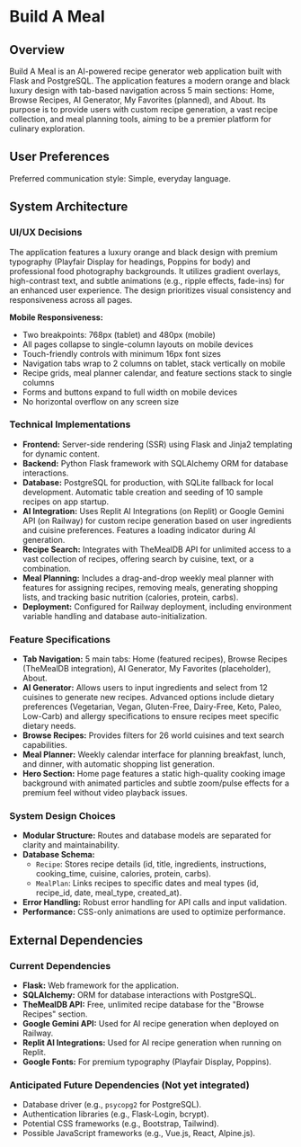 # Build A Meal

## Overview
Build A Meal is an AI-powered recipe generator web application built with Flask and PostgreSQL. The application features a modern orange and black luxury design with tab-based navigation across 5 main sections: Home, Browse Recipes, AI Generator, My Favorites (planned), and About. Its purpose is to provide users with custom recipe generation, a vast recipe collection, and meal planning tools, aiming to be a premier platform for culinary exploration.

## User Preferences
Preferred communication style: Simple, everyday language.

## System Architecture

### UI/UX Decisions
The application features a luxury orange and black design with premium typography (Playfair Display for headings, Poppins for body) and professional food photography backgrounds. It utilizes gradient overlays, high-contrast text, and subtle animations (e.g., ripple effects, fade-ins) for an enhanced user experience. The design prioritizes visual consistency and responsiveness across all pages.

**Mobile Responsiveness:**
- Two breakpoints: 768px (tablet) and 480px (mobile)
- All pages collapse to single-column layouts on mobile devices
- Touch-friendly controls with minimum 16px font sizes
- Navigation tabs wrap to 2 columns on tablet, stack vertically on mobile
- Recipe grids, meal planner calendar, and feature sections stack to single columns
- Forms and buttons expand to full width on mobile devices
- No horizontal overflow on any screen size

### Technical Implementations
- **Frontend:** Server-side rendering (SSR) using Flask and Jinja2 templating for dynamic content.
- **Backend:** Python Flask framework with SQLAlchemy ORM for database interactions.
- **Database:** PostgreSQL for production, with SQLite fallback for local development. Automatic table creation and seeding of 10 sample recipes on app startup.
- **AI Integration:** Uses Replit AI Integrations (on Replit) or Google Gemini API (on Railway) for custom recipe generation based on user ingredients and cuisine preferences. Features a loading indicator during AI generation.
- **Recipe Search:** Integrates with TheMealDB API for unlimited access to a vast collection of recipes, offering search by cuisine, text, or a combination.
- **Meal Planning:** Includes a drag-and-drop weekly meal planner with features for assigning recipes, removing meals, generating shopping lists, and tracking basic nutrition (calories, protein, carbs).
- **Deployment:** Configured for Railway deployment, including environment variable handling and database auto-initialization.

### Feature Specifications
- **Tab Navigation:** 5 main tabs: Home (featured recipes), Browse Recipes (TheMealDB integration), AI Generator, My Favorites (placeholder), About.
- **AI Generator:** Allows users to input ingredients and select from 12 cuisines to generate new recipes. Advanced options include dietary preferences (Vegetarian, Vegan, Gluten-Free, Dairy-Free, Keto, Paleo, Low-Carb) and allergy specifications to ensure recipes meet specific dietary needs.
- **Browse Recipes:** Provides filters for 26 world cuisines and text search capabilities.
- **Meal Planner:** Weekly calendar interface for planning breakfast, lunch, and dinner, with automatic shopping list generation.
- **Hero Section:** Home page features a static high-quality cooking image background with animated particles and subtle zoom/pulse effects for a premium feel without video playback issues.

### System Design Choices
- **Modular Structure:** Routes and database models are separated for clarity and maintainability.
- **Database Schema:**
    - `Recipe`: Stores recipe details (id, title, ingredients, instructions, cooking_time, cuisine, calories, protein, carbs).
    - `MealPlan`: Links recipes to specific dates and meal types (id, recipe_id, date, meal_type, created_at).
- **Error Handling:** Robust error handling for API calls and input validation.
- **Performance:** CSS-only animations are used to optimize performance.

## External Dependencies

### Current Dependencies
- **Flask:** Web framework for the application.
- **SQLAlchemy:** ORM for database interactions with PostgreSQL.
- **TheMealDB API:** Free, unlimited recipe database for the "Browse Recipes" section.
- **Google Gemini API:** Used for AI recipe generation when deployed on Railway.
- **Replit AI Integrations:** Used for AI recipe generation when running on Replit.
- **Google Fonts:** For premium typography (Playfair Display, Poppins).

### Anticipated Future Dependencies (Not yet integrated)
- Database driver (e.g., `psycopg2` for PostgreSQL).
- Authentication libraries (e.g., Flask-Login, bcrypt).
- Potential CSS frameworks (e.g., Bootstrap, Tailwind).
- Possible JavaScript frameworks (e.g., Vue.js, React, Alpine.js).